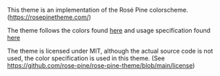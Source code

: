 This theme is an implementation of the Rosé Pine colorscheme. (https://rosepinetheme.com/)

The theme follows the colors found [here](https://rosepinetheme.com/palette) and usage specification found [here](https://rosepinetheme.com/docs/usage)

The theme is licensed under MIT, although the actual source code is not used, the color specification is used in this theme. (See <https://github.com/rose-pine/rose-pine-theme/blob/main/license>)
